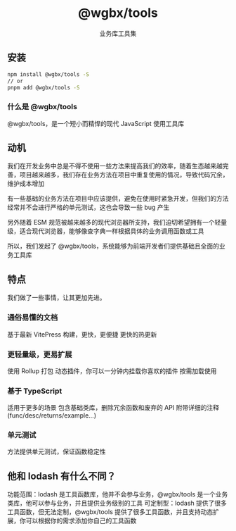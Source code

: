 <h1 align="center">@wgbx/tools</h1>
<p align="center">业务库工具集</p>

## 安装

```bash
npm install @wgbx/tools -S
// or
pnpm add @wgbx/tools -S
```

### 什么是 @wgbx/tools

@wgbx/tools，是一个短小而精悍的现代 JavaScript 使用工具库

## 动机

我们在开发业务中总是不得不使用一些方法来提高我们的效率，随着生态越来越完善，项目越来越多，我们存在业务方法在项目中重复使用的情况，导致代码冗余，维护成本增加

有一些基础的业务方法在项目中应该提供，避免在使用时紧急开发，但我们的方法经常并不会进行严格的单元测试，这也会导致一些 bug 产生

另外随着 ESM 规范被越来越多的现代浏览器所支持，我们迫切希望拥有一个轻量级，适合现代浏览器，能够像查字典一样根据具体的业务调用函数或工具

所以，我们发起了 @wgbx/tools，系统能够为前端开发者们提供基础且全面的业务工具库

## 特点

我们做了一些事情，让其更加先进。

### 通俗易懂的文档

基于最新 VitePress 构建，更快，更便捷
更快的热更新

### 更轻量级，更易扩展

使用 Rollup 打包
动态插件，你可以一分钟内挂载你喜欢的插件
按需加载使用

### 基于 TypeScript

适用于更多的场景
包含基础类库，删除冗余函数和废弃的 API
附带详细的注释 (func/desc/returns/example...)

### 单元测试

方法提供单元测试，保证函数稳定性

## 他和 lodash 有什么不同？

功能范围：lodash 是工具函数库，他并不会参与业务，@wgbx/tools 是一个业务类库，他可以参与业务，并且提供业务级别的工具
可定制型：lodash 提供了很多工具函数，但无法定制，@wgbx/tools 提供了很多工具函数，并且支持动态扩展，你可以根据你的需求添加你自己的工具函数
